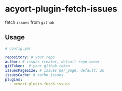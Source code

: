 # acyort-plugin-fetch-issues

fetch `issues` from `github`

## Usage

```yaml
# config.yml

repository: # your repo
author: # issues creator, default repo owner
gitToken:  # your github token
issuesPageSize: # issues per_page, default: 20
issuesCache: # cache issues
plugins:
  - acyort-plugin-fetch-issues

```
